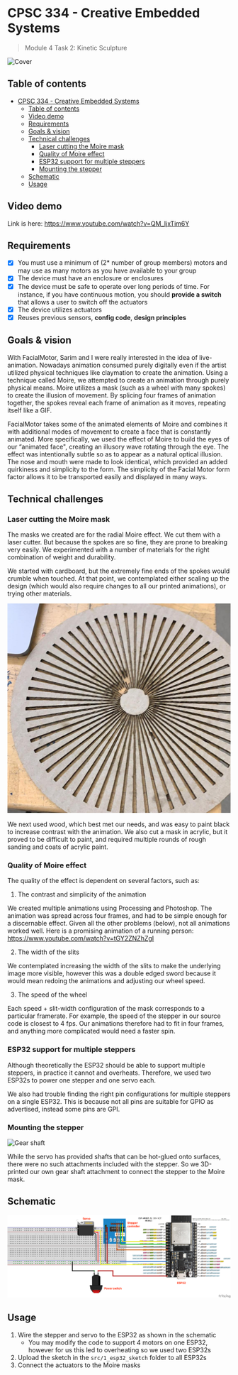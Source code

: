 # CPSC 334 - Creative Embedded Systems

> Module 4 Task 2: Kinetic Sculpture

![Cover](docs/images/cover.jpg)

## Table of contents

- [CPSC 334 - Creative Embedded Systems](#cpsc-334---creative-embedded-systems)
  - [Table of contents](#table-of-contents)
  - [Video demo](#video-demo)
  - [Requirements](#requirements)
  - [Goals & vision](#goals--vision)
  - [Technical challenges](#technical-challenges)
    - [Laser cutting the Moire mask](#laser-cutting-the-moire-mask)
    - [Quality of Moire effect](#quality-of-moire-effect)
    - [ESP32 support for multiple steppers](#esp32-support-for-multiple-steppers)
    - [Mounting the stepper](#mounting-the-stepper)
  - [Schematic](#schematic)
  - [Usage](#usage)

## Video demo

Link is here: <https://www.youtube.com/watch?v=QM_IjxTim6Y>

## Requirements

- [x] You must use a minimum of (2\* number of group members) motors and may use as many motors as you have available to your group
- [x] The device must have an enclosure or enclosures
- [x] The device must be safe to operate over long periods of time. For instance, if you have continuous motion, you should **provide a switch** that allows a user to switch off the actuators
- [x] The device utilizes actuators
- [x] Reuses previous sensors, **config code**, **design principles**

## Goals & vision

With FacialMotor, Sarim and I were really interested in the idea of live-animation. Nowadays animation consumed purely digitally even if the artist utilized physical techniques like claymation to create the animation. Using a technique called Moire, we attempted to create an animation through purely physical means. Moire utilizes a mask (such as a wheel with many spokes) to create the illusion of movement. By splicing four frames of animation together, the spokes reveal each frame of animation as it moves, repeating itself like a GIF.

FacialMotor takes some of the animated elements of Moire and combines it with additional modes of movement to create a face that is constantly animated. More specifically, we used the effect of Moire to build the eyes of our “animated face", creating an illusory wave rotating through the eye. The effect was intentionally subtle so as to appear as a natural optical illusion. The nose and mouth were made to look identical, which provided an added quirkiness and simplicity to the form.
The simplicity of the Facial Motor form factor allows it to be transported easily and displayed in many ways.

## Technical challenges

### Laser cutting the Moire mask

The masks we created are for the radial Moire effect. We cut them with a laser cutter. But because the spokes are so fine, they are prone to breaking very easily. We experimented with a number of materials for the right combination of weight and durability.

We started with cardboard, but the extremely fine ends of the spokes would crumble when touched. At that point, we contemplated either scaling up the design (which would also require changes to all our printed animations), or trying other materials.

![Cardboard mask](./docs/images/cardboard_mask.jpg)

We next used wood, which best met our needs, and was easy to paint black to increase contrast with the animation. We also cut a mask in acrylic, but it proved to be difficult to paint, and required multiple rounds of rough sanding and coats of acrylic paint.

### Quality of Moire effect

The quality of the effect is dependent on several factors, such as:

1. The contrast and simplicity of the animation

We created multiple animations using Processing and Photoshop. The animation was spread across four frames, and had to be simple enough for a discernable effect. Given all the other problems (below), not all animations worked well. Here is a promising animation of a running person: <https://www.youtube.com/watch?v=tGY2ZNZhZgI>

2. The width of the slits

We contemplated increasing the width of the slits to make the underlying image more visible, however this was a double edged sword because it would mean redoing the animations and adjusting our wheel speed.

3. The speed of the wheel

Each speed + slit-width configuration of the mask corresponds to a particular framerate. For example, the speed of the stepper in our source code is closest to 4 fps. Our animations therefore had to fit in four frames, and anything more complicated would need a faster spin.

### ESP32 support for multiple steppers

Although theoretically the ESP32 should be able to support multiple steppers, in practice it cannot and overheats. Therefore, we used two ESP32s to power one stepper and one servo each.

We also had trouble finding the right pin configurations for multiple steppers on a single ESP32. This is because not all pins are suitable for GPIO as advertised, instead some pins are GPI.

### Mounting the stepper

![Gear shaft](docs/images/gear_shaft.jpg)

While the servo has provided shafts that can be hot-glued onto surfaces, there were no such attachments included with the stepper. So we 3D-printed our own gear shaft attachment to connect the stepper to the Moire mask.

## Schematic

![Schematic](./docs/schematic_bb.png)

## Usage

1. Wire the stepper and servo to the ESP32 as shown in the schematic
   - You may modify the code to support 4 motors on one ESP32, however for us this led to overheating so we used two ESP32s
2. Upload the sketch in the `src/1_esp32_sketch` folder to all ESP32s
3. Connect the actuators to the Moire masks
